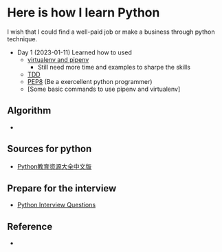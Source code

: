 # Here is how I learn Python
I wish that I could find a well-paid job or make a business through python technique.

- Day 1 (2023-01-11)
Learned how to used 
    - [virtualenv and pipenv](https://docs.python-guide.org/dev/virtualenvs/#installing-pipenv)
        -  Still need more time and examples to sharpe the skills
    - [TDD](./TDD_Python) 
    - [PEP8](https://peps.python.org/pep-0008/#variable-annotations) (Be a exercellent python programmer)
    - [Some basic commands to use pipenv and virtualenv]

## Algorithm 
- 



## Sources for python
- [Python教育资源大全中文版](https://github.com/wwj718/awesome-python-in-education-zh)


## Prepare for the interview 
- [Python Interview Questions](https://github.com/hantmac/python_interview_question)
## Reference
- 